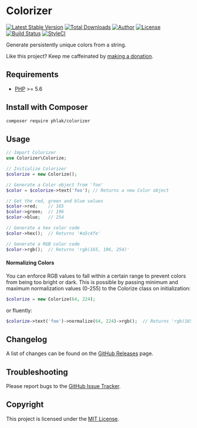 Colorizer
=========

[![Latest Stable Version](https://img.shields.io/packagist/v/phlak/colorizer.svg)](https://packagist.org/packages/phlak/colorizer)
[![Total Downloads](https://img.shields.io/packagist/dt/phlak/colorizer.svg)](https://packagist.org/packages/phlak/colorizer)
[![Author](https://img.shields.io/badge/author-Chris%20Kankiewicz-blue.svg)](https://www.ChrisKankiewicz.com)
[![License](https://img.shields.io/packagist/l/phlak/colorizer.svg)](https://packagist.org/packages/phlak/colorizer)
[![Build Status](https://img.shields.io/travis/PHLAK/Colorizer.svg)](https://travis-ci.org/PHLAK/Colorizer)
[![StyleCI](https://styleci.io/repos/18544734/shield?branch=master&style=flat)](https://styleci.io/repos/18544734)

Generate persistently unique colors from a string.

Like this project? Keep me caffeinated by [making a donation](https://paypal.me/ChrisKankiewicz).

Requirements
------------

  - [PHP](https://php.net) >= 5.6

Install with Composer
---------------------

```bash
composer require phlak/colorizer
```

Usage
-----

```php
// Import Colorizer
use Colorizer\Colorize;

// Initialize Colorizer
$colorize = new Colorize();

// Generate a Color object from 'foo'
$color = $colorize->text('foo'); // Returns a new Color object

// Get the red, green and blue values
$color->red;    // 165
$color->green;  // 196
$color->blue;   // 254

// Generate a hex color code
$color->hex();  // Returns '#a5c4fe'

// Generate a RGB color code
$color->rgb();  // Returns 'rgb(165, 196, 254)'
```

#### Normalizing Colors

You can enforce RGB values to fall within a certain range to prevent colors
from being too bright or dark.  This is possible by passing minimum and maximum
normalization values (0-255) to the Colorize class on initialization:

```php
$colorize = new Colorize(64, 224);
```

or fluently:

```php
$colorize->text('foo')->normalize(64, 224)->rgb();  // Returns 'rgb(165, 196, 224)'
```

Changelog
---------

A list of changes can be found on the [GitHub Releases](https://github.com/PHLAK/Colorizer/releases) page.

Troubleshooting
---------------

Please report bugs to the [GitHub Issue Tracker](https://github.com/PHLAK/Colorizer/issues).

Copyright
---------

This project is licensed under the [MIT License](https://github.com/PHLAK/Colorizer/blob/master/LICENSE).
